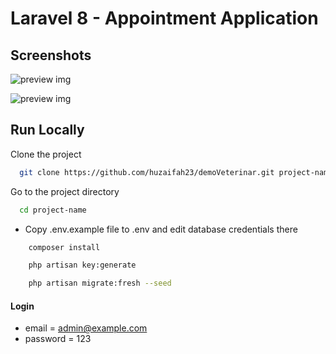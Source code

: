 # Laravel 8 - Appointment Application

## Screenshots

![preview img](/preview.png)

![preview img](/preview2.png)

## Run Locally

Clone the project

```bash
  git clone https://github.com/huzaifah23/demoVeterinar.git project-name

```

Go to the project directory

```bash
  cd project-name
```

-   Copy .env.example file to .env and edit database credentials there

```bash
    composer install
```

```bash
    php artisan key:generate
```

```bash
    php artisan migrate:fresh --seed
```

#### Login

-   email = admin@example.com
-   password = 123
